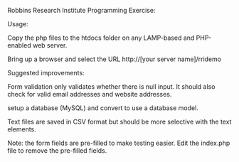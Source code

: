 
Robbins Research Institute Programming Exercise:

Usage:

Copy the php files to the htdocs folder on any LAMP-based and PHP-enabled web server.

Bring up a browser and select the URL http://[your server name]/rridemo

Suggested improvements:

Form validation only validates whether there is null input.  It should also check for valid email addresses and
website addresses.

setup a database (MySQL) and convert to use a database model.

Text files are saved in CSV format but should be more selective with the text elements.

Note: the form fields are pre-filled to make testing easier.  Edit the index.php file to remove
the pre-filled fields.

